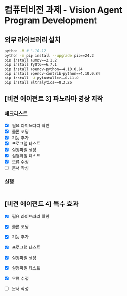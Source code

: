 # 컴퓨터비전 과제 - Vision Agent Program Development

## 외부 라이브러리 설치
```bash
python -V # 3.10.12
python -m pip install --upgrade pip==24.2
pip install numpy==2.1.2
pip install PyQt6==6.7.1
pip install opencv-python==4.10.0.84
pip install opencv-contrib-python==4.10.0.84
pip install -U pyinstaller==6.11.0
pip install ultralytics==8.3.26
```

## [비전 에이전트 3] 파노라마 영상 제작

### 체크리스트
* [X] 필요 라이브러리 확인
* [X] 클론 코딩
* [X] 기능 추가
* [X] 프로그램 테스트
* [X] 실행파일 생성
* [X] 실행파일 테스트
* [X] 오류 수정
* [ ] 문서 작성

### 실행
```bash
```

## [비전 에이전트 4] 특수 효과

* [X] 필요 라이브러리 확인
* [X] 클론 코딩
* [X] 기능 추가
* [X] 프로그램 테스트
* [X] 실행파일 생성
* [X] 실행파일 테스트
* [X] 오류 수정
* [ ] 문서 작성



